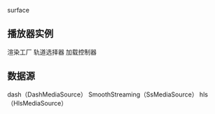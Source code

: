 
surface


## 播放器实例
渲染工厂
轨道选择器
加载控制器


## 数据源
dash（DashMediaSource）
SmoothStreaming（SsMediaSource）
hls（HlsMediaSource）